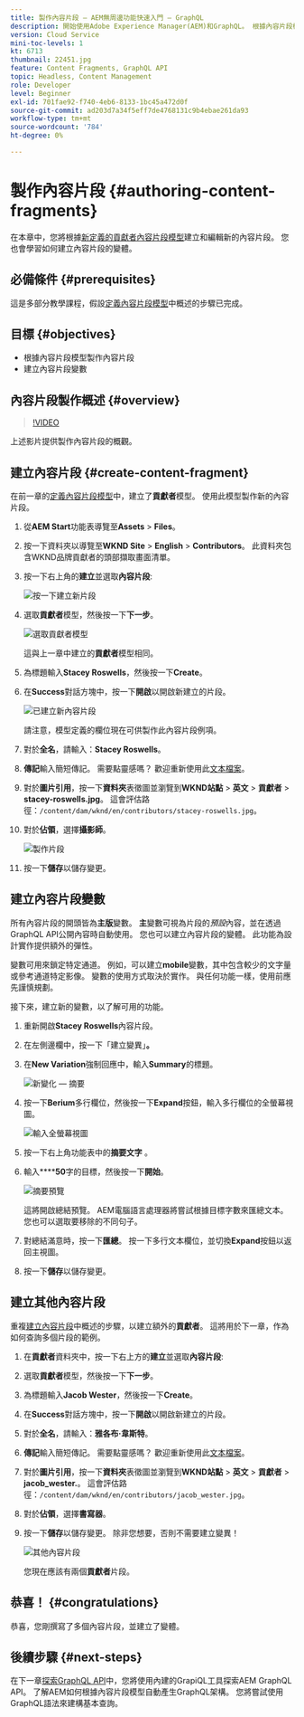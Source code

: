 ```yaml
---
title: 製作內容片段 — AEM無周邊功能快速入門 — GraphQL
description: 開始使用Adobe Experience Manager(AEM)和GraphQL。 根據內容片段模型建立和編輯新內容片段。 了解如何建立內容片段的變體。
version: Cloud Service
mini-toc-levels: 1
kt: 6713
thumbnail: 22451.jpg
feature: Content Fragments, GraphQL API
topic: Headless, Content Management
role: Developer
level: Beginner
exl-id: 701fae92-f740-4eb6-8133-1bc45a472d0f
source-git-commit: ad203d7a34f5eff7de4768131c9b4ebae261da93
workflow-type: tm+mt
source-wordcount: '784'
ht-degree: 0%

---
```


# 製作內容片段 {#authoring-content-fragments}

在本章中，您將根據[新定義的貢獻者內容片段模型](./content-fragment-models.md)建立和編輯新的內容片段。 您也會學習如何建立內容片段的變體。

## 必備條件 {#prerequisites}

這是多部分教學課程，假設[定義內容片段模型](./content-fragment-models.md)中概述的步驟已完成。

## 目標 {#objectives}

* 根據內容片段模型製作內容片段
* 建立內容片段變數

## 內容片段製作概述 {#overview}

>[!VIDEO](https://video.tv.adobe.com/v/22451/?quality=12&learn=on)

上述影片提供製作內容片段的概觀。

## 建立內容片段 {#create-content-fragment}

在前一章的[定義內容片段模型](./content-fragment-models.md)中，建立了&#x200B;**貢獻者**&#x200B;模型。 使用此模型製作新的內容片段。

1. 從&#x200B;**AEM Start**&#x200B;功能表導覽至&#x200B;**Assets** > **Files**。
1. 按一下資料夾以導覽至&#x200B;**WKND Site** > **English** > **Contributors**。 此資料夾包含WKND品牌貢獻者的頭部擷取畫面清單。

1. 按一下右上角的&#x200B;**建立**&#x200B;並選取&#x200B;**內容片段**:

   ![按一下建立新片段](assets/author-content-fragments/create-content-fragment-menu.png)

1. 選取&#x200B;**貢獻者**&#x200B;模型，然後按一下&#x200B;**下一步**。

   ![選取貢獻者模型](assets/author-content-fragments/select-contributor-model.png)

   這與上一章中建立的&#x200B;**貢獻者**&#x200B;模型相同。

1. 為標題輸入&#x200B;**Stacey Roswells**，然後按一下&#x200B;**Create**。
1. 在&#x200B;**Success**&#x200B;對話方塊中，按一下&#x200B;**開啟**&#x200B;以開啟新建立的片段。

   ![已建立新內容片段](assets/author-content-fragments/new-content-fragment.png)

   請注意，模型定義的欄位現在可供製作此內容片段例項。

1. 對於&#x200B;**全名**，請輸入：**Stacey Roswells**。
1. **傳記**&#x200B;輸入簡短傳記。 需要點靈感嗎？ 歡迎重新使用此[文本檔案](assets/author-content-fragments/stacey-roswells-bio.txt)。
1. 對於&#x200B;**圖片引用**，按一下&#x200B;**資料夾**&#x200B;表徵圖並瀏覽到&#x200B;**WKND站點** > **英文** > **貢獻者** > **stacey-roswells.jpg**。 這會評估路徑：`/content/dam/wknd/en/contributors/stacey-roswells.jpg`。
1. 對於&#x200B;**佔領**，選擇&#x200B;**攝影師**。

   ![製作片段](assets/author-content-fragments/stacye-roswell-fragment-authored.png)

1. 按一下&#x200B;**儲存**&#x200B;以儲存變更。

## 建立內容片段變數

所有內容片段的開頭皆為&#x200B;**主版**&#x200B;變數。 **主**&#x200B;變數可視為片段的&#x200B;*預設*&#x200B;內容，並在透過GraphQL API公開內容時自動使用。 您也可以建立內容片段的變體。 此功能為設計實作提供額外的彈性。

變數可用來鎖定特定通道。 例如，可以建立&#x200B;**mobile**&#x200B;變數，其中包含較少的文字量或參考通道特定影像。 變數的使用方式取決於實作。 與任何功能一樣，使用前應先謹慎規劃。

接下來，建立新的變數，以了解可用的功能。

1. 重新開啟&#x200B;**Stacey Roswells**&#x200B;內容片段。
1. 在左側邊欄中，按一下「建立變異」**。**
1. 在&#x200B;**New Variation**&#x200B;強制回應中，輸入&#x200B;**Summary**&#x200B;的標題。

   ![新變化 — 摘要](assets/author-content-fragments/new-variation-summary.png)

1. 按一下&#x200B;**Berium**&#x200B;多行欄位，然後按一下&#x200B;**Expand**&#x200B;按鈕，輸入多行欄位的全螢幕視圖。

   ![輸入全螢幕視圖](assets/author-content-fragments/enter-full-screen-view.png)

1. 按一下右上角功能表中的&#x200B;**摘要文字** 。

1. 輸入&#x200B;******50**&#x200B;字的目標，然後按一下&#x200B;**開始**。

   ![摘要預覽](assets/author-content-fragments/summarize-text-preview.png)

   這將開啟總結預覽。 AEM電腦語言處理器將嘗試根據目標字數來匯總文本。 您也可以選取要移除的不同句子。

1. 對總結滿意時，按一下&#x200B;**匯總**。 按一下多行文本欄位，並切換&#x200B;**Expand**&#x200B;按鈕以返回主視圖。

1. 按一下&#x200B;**儲存**&#x200B;以儲存變更。

## 建立其他內容片段

重複[建立內容片段](#create-content-fragment)中概述的步驟，以建立額外的&#x200B;**貢獻者**。 這將用於下一章，作為如何查詢多個片段的範例。

1. 在&#x200B;**貢獻者**&#x200B;資料夾中，按一下右上方的&#x200B;**建立**&#x200B;並選取&#x200B;**內容片段**:
1. 選取&#x200B;**貢獻者**&#x200B;模型，然後按一下&#x200B;**下一步**。
1. 為標題輸入&#x200B;**Jacob Wester**，然後按一下&#x200B;**Create**。
1. 在&#x200B;**Success**&#x200B;對話方塊中，按一下&#x200B;**開啟**&#x200B;以開啟新建立的片段。
1. 對於&#x200B;**全名**，請輸入：**雅各布·韋斯特**。
1. **傳記**&#x200B;輸入簡短傳記。 需要點靈感嗎？ 歡迎重新使用此[文本檔案](assets/author-content-fragments/jacob-wester.txt)。
1. 對於&#x200B;**圖片引用**，按一下&#x200B;**資料夾**&#x200B;表徵圖並瀏覽到&#x200B;**WKND站點** > **英文** > **貢獻者** > **jacob_wester.**。 這會評估路徑：`/content/dam/wknd/en/contributors/jacob_wester.jpg`。
1. 對於&#x200B;**佔領**，選擇&#x200B;**書寫器**。
1. 按一下&#x200B;**儲存**&#x200B;以儲存變更。 除非您想要，否則不需要建立變異！

   ![其他內容片段](assets/author-content-fragments/additional-content-fragment.png)

   您現在應該有兩個&#x200B;**貢獻者**&#x200B;片段。

## 恭喜！ {#congratulations}

恭喜，您剛撰寫了多個內容片段，並建立了變體。

## 後續步驟 {#next-steps}

在下一章[探索GraphQL API](explore-graphql-api.md)中，您將使用內建的GrapiQL工具探索AEM GraphQL API。 了解AEM如何根據內容片段模型自動產生GraphQL架構。 您將嘗試使用GraphQL語法來建構基本查詢。
